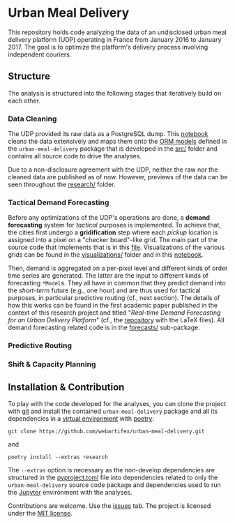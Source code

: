 # Urban Meal Delivery

This repository holds code
analyzing the data of an undisclosed urban meal delivery platform (UDP)
operating in France from January 2016 to January 2017.
The goal is to
optimize the platform's delivery process involving independent couriers.


## Structure

The analysis is structured into the following stages
that iteratively build on each other.


### Data Cleaning

The UDP provided its raw data as a PostgreSQL dump.
This [notebook](https://nbviewer.jupyter.org/github/webartifex/urban-meal-delivery/blob/main/research/01_clean_data.ipynb)
cleans the data extensively
and maps them onto the [ORM models](https://github.com/webartifex/urban-meal-delivery/tree/main/src/urban_meal_delivery/db)
defined in the `urban-meal-delivery` package
that is developed in the [src/](https://github.com/webartifex/urban-meal-delivery/tree/main/src) folder
and contains all source code to drive the analyses.

Due to a non-disclosure agreement with the UDP,
neither the raw nor the cleaned data are published as of now.
However, previews of the data can be seen throughout the [research/](https://github.com/webartifex/urban-meal-delivery/tree/main/research) folder.


### Tactical Demand Forecasting

Before any optimizations of the UDP's operations are done,
a **demand forecasting** system for *tactical* purposes is implemented.
To achieve that, the cities first undergo a **gridification** step
where each *pickup* location is assigned into a pixel on a "checker board"-like grid.
The main part of the source code that implements that is in this [file](https://github.com/webartifex/urban-meal-delivery/blob/main/src/urban_meal_delivery/db/grids.py#L60).
Visualizations of the various grids can be found in the [visualizations/](https://github.com/webartifex/urban-meal-delivery/tree/main/research/visualizations) folder
and in this [notebook](https://nbviewer.jupyter.org/github/webartifex/urban-meal-delivery/blob/main/research/03_grid_visualizations.ipynb).

Then, demand is aggregated on a per-pixel level
and different kinds of order time series are generated.
The latter are the input to different kinds of forecasting `*Model`s.
They all have in common that they predict demand into the *short-term* future (e.g., one hour)
and are thus used for tactical purposes, in particular predictive routing (cf., next section).
The details of how this works can be found in the first academic paper
published in the context of this research project
and titled "*Real-time Demand Forecasting for an Urban Delivery Platform*"
(cf., the [repository](https://github.com/webartifex/urban-meal-delivery-demand-forecasting) with the LaTeX files).
All demand forecasting related code is in the [forecasts/](https://github.com/webartifex/urban-meal-delivery/tree/main/src/urban_meal_delivery/forecasts) sub-package.


### Predictive Routing

### Shift & Capacity Planning


## Installation & Contribution

To play with the code developed for the analyses,
you can clone the project with [git](https://git-scm.com/)
and install the contained `urban-meal-delivery` package
and all its dependencies
in a [virtual environment](https://docs.python.org/3/tutorial/venv.html)
with [poetry](https://python-poetry.org/docs/):

`git clone https://github.com/webartifex/urban-meal-delivery.git`

and

`poetry install --extras research`

The `--extras` option is necessary as the non-develop dependencies
are structured in the [pyproject.toml](https://github.com/webartifex/urban-meal-delivery/blob/main/pyproject.toml) file
into dependencies related to only the `urban-meal-delivery` source code package
and dependencies used to run the [Jupyter](https://jupyter.org/) environment
with the analyses.

Contributions are welcome.
Use the [issues](https://github.com/webartifex/urban-meal-delivery/issues) tab.
The project is licensed under the [MIT license](https://github.com/webartifex/urban-meal-delivery/blob/main/LICENSE.txt).
